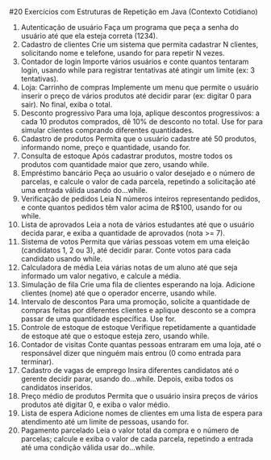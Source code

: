 #20 Exercícios com Estruturas de Repetição em Java (Contexto Cotidiano)
1. Autenticação de usuário
Faça um programa que peça a senha do usuário até que ela esteja correta (1234).
2. Cadastro de clientes
Crie um sistema que permita cadastrar N clientes, solicitando nome e telefone, usando for para repetir N vezes.
3. Contador de login
Importe vários usuários e conte quantos tentaram login, usando while para registrar tentativas até atingir um limite (ex: 3 tentativas).
4. Loja: Carrinho de compras
Implemente um menu que permite o usuário inserir o preço de vários produtos até decidir parar (ex: digitar 0 para sair). No final, exiba o total.
5. Desconto progressivo
Para uma loja, aplique descontos progressivos: a cada 10 produtos comprados, dê 10% de desconto no total. Use for para simular clientes comprando diferentes quantidades.
6. Cadastro de produtos
Permita que o usuário cadastre até 50 produtos, informando nome, preço e quantidade, usando for.
7. Consulta de estoque
Após cadastrar produtos, mostre todos os produtos com quantidade maior que zero, usando while.
8. Empréstimo bancário
Peça ao usuário o valor desejado e o número de parcelas, e calcule o valor de cada parcela, repetindo a solicitação até uma entrada válida usando do...while.
9. Verificação de pedidos
Leia N números inteiros representando pedidos, e conte quantos pedidos têm valor acima de R$100, usando for ou while.
10. Lista de aprovados
Leia a nota de vários estudantes até que o usuário decida parar, e exiba a quantidade de aprovados (nota >= 7).
11. Sistema de votos
Permita que várias pessoas votem em uma eleição (candidatos 1, 2 ou 3), até decidir parar. Conte votos para cada candidato usando while.
12. Calculadora de média
Leia várias notas de um aluno até que seja informado um valor negativo, e calcule a média.
13. Simulação de fila
Crie uma fila de clientes esperando na loja. Adicione clientes (nome) até que o operador encerre, usando while.
14. Intervalo de descontos
Para uma promoção, solicite a quantidade de compras feitas por diferentes clientes e aplique desconto se a compra passar de uma quantidade específica. Use for.
15. Controle de estoque de estoque
Verifique repetidamente a quantidade de estoque até que o estoque esteja zero, usando while.
16. Contador de visitas
Conte quantas pessoas entraram em uma loja, até o responsável dizer que ninguém mais entrou (0 como entrada para terminar).
17. Cadastro de vagas de emprego
Insira diferentes candidatos até o gerente decidir parar, usando do...while. Depois, exiba todos os candidatos inseridos.
18. Preço médio de produtos
Permita que o usuário insira preços de vários produtos até digitar 0, e exiba o valor médio.
19. Lista de espera
Adicione nomes de clientes em uma lista de espera para atendimento até um limite de pessoas, usando for.
20. Pagamento parcelado
Leia o valor total da compra e o número de parcelas; calcule e exiba o valor de cada parcela, repetindo a entrada até uma condição válida usar do...while.

